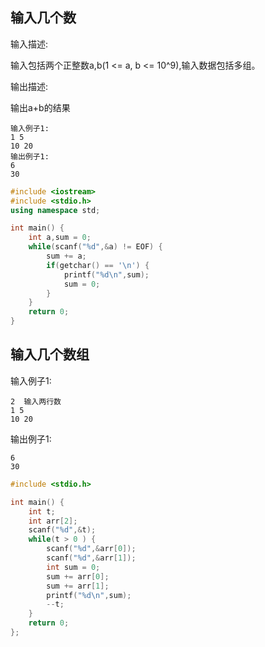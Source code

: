 
## 输入几个数

输入描述:

输入包括两个正整数a,b(1 <= a, b <= 10^9),输入数据包括多组。

输出描述:

输出a+b的结果

```
输入例子1:
1 5
10 20
输出例子1:
6
30
```

```cpp
#include <iostream>
#include <stdio.h>
using namespace std;

int main() {
    int a,sum = 0;
    while(scanf("%d",&a) != EOF) {
        sum += a;
        if(getchar() == '\n') {
            printf("%d\n",sum);
            sum = 0;
        }
    }
    return 0;
}
```

## 输入几个数组

输入例子1:
```
2  输入两行数
1 5
10 20
```

输出例子1:

```
6
30
```

```cpp
#include <stdio.h>

int main() {
    int t;
    int arr[2];
    scanf("%d",&t);
    while(t > 0 ) {
        scanf("%d",&arr[0]);
        scanf("%d",&arr[1]);
        int sum = 0;
        sum += arr[0];
        sum += arr[1];
        printf("%d\n",sum);
        --t;
    }
    return 0;
};
```